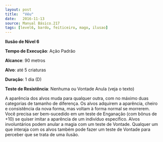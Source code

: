 ```yaml
---
layout: post
title:  "Véu"
date:   2016-11-13
source: Manual Básico.217
tags: [level6, bardo, feiticeiro, mago, ilusao]
---
```


**Ilusão de Nível 6**

**Tempo de Execução**: Ação Padrão

**Alcance**: 90 metros

**Alvo**: até 5 criaturas

**Duração**: 1 dia (D)

**Teste de Resistência**: Nenhuma ou Vontade Anula (veja o texto)

A aparência dos alvos muda para qualquer outra, com no máximo duas categorias de tamanho de diferença. 
Os alvos adquirem a aparência, cheiro e consistência da nova forma, mas voltam à forma normal se morrerem. Você precisa ser bem-sucedido em um teste de Enganação (com bônus de +10) se quiser imitar a aparência de um 
indivíduo específico.
Alvos involuntários podem anular a magia com um teste de Vontade. Qualquer um que interaja com os alvos também pode fazer um teste de Vontade para perceber que se trata de uma ilusão.